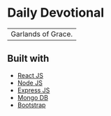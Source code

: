 # Daily Devotional
<table>
<tr>
<td>
  Garlands of Grace.
</td>
</tr>
</table>




## Built with 

- [React JS](https://reactjs.org/)
- [Node JS](https://nodejs.org/) 
- [Express JS](https://expressjs.com/)
- [Mongo DB](https://www.mongodb.com/)
- [Bootstrap](http://getbootstrap.com/)


